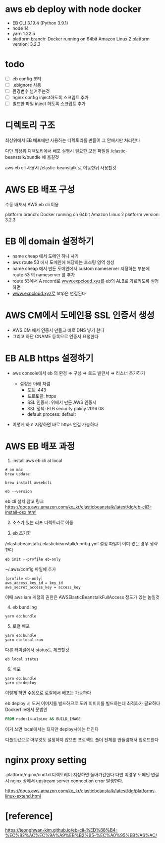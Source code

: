 # aws eb deploy with node docker

- EB CLI 3.19.4 (Python 3.9.1)
- node 14
- yarn 1.22.5
- platform branch: Docker running on 64bit Amazon Linux 2 platform version: 3.2.3

# todo

- [ ] eb config 분리
- [ ] .ebignore 사용
- [ ] 환경변수 넘겨주는것
- [ ] nginx config inject하도록 스크립트 추가
- [ ] 빌드한 파일 inject 하도록 스크립트 추가

# 디렉토리 구조

최상위에서 EB 배포에만 사용하는 디렉토리를 만들어 그 안에서만 처리한다

다만 최상위 디렉토리에서 배포 실행시 필요한 모든 파일일 /elastic-beanstalk/bundle 에 옮길것

aws eb cli 사용시 /elastic-beanstalk 로 이동한뒤 사용할것

# AWS EB 배포 구성

수동 배포시 AWS eb cli 이용

platform branch: Docker running on 64bit Amazon Linux 2 platform version: 3.2.3

# EB 에 domain 설정하기

* name cheap 에서 도메인 하나 사기
* aws route 53 에서 도메인에 해당하는 호스팅 영역 생성
* name cheap 에서 만든 도메인에서 custom nameserver 지정하는 부분에 route 53 의 nameserver 를 추가
* route 53에서 A record로 www.expcloud.xyz를  eb의 ALB로 가르키도록 설정하면
* www.expcloud.xyz로 http은 연결된다

# AWS CM에서 도메인용 SSL 인증서 생성

* AWS CM 에서 인증서 만들고 바로 DNS 넣기 한다
* 그리고 하단 CNAME 등록으로 인증서 요청한다

# EB ALB https 설정하기

* aws console에서 eb 의 환경 ⇒ 구성 ⇒ 로드 밸런서 ⇒ 리스너 추가하기
    * 설정은 아래 처럼
        * 포트: 443
        * 프로토콜: https
        * SSL 인증서: 위에서 만든 AWS 인증서
        * SSL 정책: ELB security policy 2016 08
        * default process: default

* 이렇게 하고 저장하면 바로 https 연결 가능하다

# AWS EB 배포 과정

1. install aws eb cli at local

```shell
# on mac 
brew update

brew install awsebcli

eb --version
```

eb cli 설치 참고 링크
https://docs.aws.amazon.com/ko_kr/elasticbeanstalk/latest/dg/eb-cli3-install-osx.html

2. 소스가 있는 리포 디렉토리로 이동

3. eb 초기화

/elasticbeanstalk/.elasticbeanstalk/config.yml 설정 파일이 이미 있는 경우 생략한다

```shell
eb init --profile eb-only
```

~/.aws/config 파일에 추가

```
[profile eb-only]
aws_access_key_id = key_id
aws_secret_access_key = access_key
```

이때 aws iam 계정의 권한은 AWSElasticBeanstalkFullAccess 정도가 있는 놈일것

4. eb bundling

```shell
yarn eb:bundle
```

5. 로컬 배포

```shell
yarn eb:bundle 
yarn eb:local:run
```

다른 터미널에서 status도 체크할것

```shell
eb local status
```

6. 배포

```shell
yarn eb:bundle
yarn eb:deploy
```

이렇게 하면 수동으로 로컬에서 배포는 가능하다

eb deploy 시 도커 이미지를 빌드하므로 도커 이미지를 빌드하는데 최적화가 필요하다 Dockerfile에서 문법인

```dockerfile
FROM node:14-alpine AS BUILD_IMAGE
```

이거 쓰면 local에서는 되지만 deploy시에는 터진다

디폴트값으로 아무것도 설정하지 않으면 프로젝트 폴더 전체를 번들링해서 업로드한다

# nginx proxy setting

.platform/nginx/conf.d 디렉토레이 지정하면 돌아가긴한다 다만 이경우 도메인 연결시 nginx 상에서 upstream server connection error 발생한다.

https://docs.aws.amazon.com/ko_kr/elasticbeanstalk/latest/dg/platforms-linux-extend.html

# [reference]

https://jeonghwan-kim.github.io/eb-cli-%ED%88%B4-%EC%82%AC%EC%9A%A9%EB%B2%95-%EC%A0%95%EB%A6%AC/


